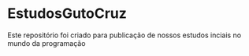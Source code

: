 # EstudosGutoCruz
Este repositório foi criado para publicação de nossos estudos inciais no mundo da programação
